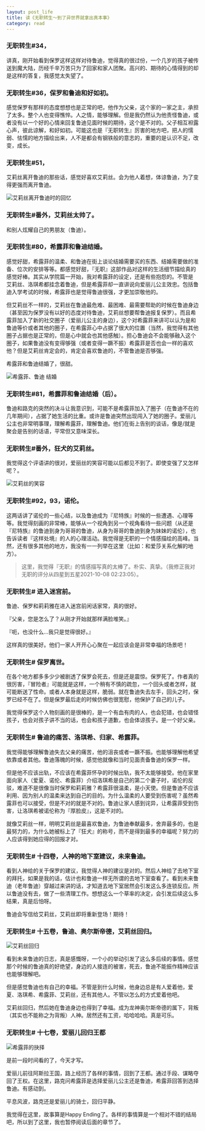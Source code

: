 ```yaml
---
layout: post_life
title: 读《无职转生～到了异世界就拿出真本事》
category: read
---
```


### 无职转生#34，

讲真，刚开始看到保罗这样这样对待鲁迪，觉得真的很过份，一个几岁的孩子被传送到魔大陆，历经千辛万苦只为了回家和家人团聚。高兴的、期待的心情得到的却是这样的答复，我感觉太失望了。

### 无职转生#36，保罗和鲁迪和好如初。

感觉保罗有那样的态度想想也是正常的吧，他作为父亲，这个家的一家之主，承担了太多。整个人也变得憔悴。人之情，能够理解。但是我仍然认为他责怪鲁迪，或者没有以一个好的心情来回复鲁迪见面时候的期待，这个是不对的。父子相互袒露心声，彼此谅解，和好如初。可能这也是『无职转生』厉害的地方吧，把人的懦弱、怯懦的地方描绘出来，人不是都会有钢铁般的意志的，重要的是认识不足，改变，成长。

### 无职转生#51，

艾莉丝离开鲁迪的那些话，感觉好喜欢艾莉丝。会为他人着想，体谅鲁迪，为了变得更强而离开鲁迪。

![艾莉丝离开鲁迪时的回忆](https://blogcdn.qihope.com/github-life/2021-12-27-Mushoku-Tensei-1.png?x-oss-process=image/resize,p_70)

### 无职转生#番外，艾莉丝太帅了。

和别人炫耀自己的男朋友（鲁迪）。

### 无职转生#80，希露菲和鲁迪结婚。

感觉好甜，希露菲的温柔、和鲁迪在街上谈论结婚需要买的东西、结婚需要做的准备、位次的安排等等。都感觉好甜，『无职』这部作品对这样的生活细节描绘真的感觉好棒。其实从学院篇一开始，我对希露菲的设定，还是有些抱怨的。不管是 艾莉丝、洛琪希都挂念着鲁迪，但是希露菲却一直讲说向爱丽儿公主效忠。包括鲁迪入学考试的时候，希露菲也是觉得鲁迪很强，才更加崇敬他的。

但艾莉丝不一样的，艾莉丝在鲁迪最危难、最困难、最需要帮助的时候在鲁迪身边（甚至因为保罗没有以好的态度对待鲁迪，艾莉丝想要帮鲁迪报复保罗）。而且希露菲加入了新的社交圈子（爱丽儿公主的身边），这个对希露菲来讲可以认为是和鲁迪等价或者其他的圈子，在希露菲心中占据了很大的位置（当然，我觉得有其他圈子占据也是正常的，但是心中就会也其他感触）。担心鲁迪会不会能够融入这个圈子，如果鲁迪没有变得够强（或者变得一蹶不振）希露菲是否也会一样的喜欢他？但是艾莉丝肯定会的，肯定会喜欢鲁迪的，不管鲁迪是否够强。

希露菲和鲁迪结婚了，很甜。

![希露菲、鲁迪 结婚](https://blogcdn.qihope.com/github-life/2021-12-27-Mushoku-Tensei-2.png?x-oss-process=image/resize,p_70)

### 无职转生#81，希露菲和鲁迪结婚（后）。

鲁迪和路克的突然的决斗让我意识到，可能不是希露菲加入了圈子（在鲁迪不在的几年期间），占据了她生活的比重。或许是鲁迪突然出现闯入了她的圈子。爱丽儿公主也非常明事理，理解希露菲，理解鲁迪。他们在街上告别的谈话，像是/就是 聚会是告别的话语，平常但又意味深长。

### 无职转生#番外，狂犬的艾莉丝。

我觉得这个评语讲的很对，爱丽丝的笑容可能以后都见不到了。即使变强了又怎样呢？。

![艾莉丝的笑容](https://blogcdn.qihope.com/github-life/2021-12-27-Mushoku-Tensei-3.png?x-oss-process=image/resize,p_70)

### 无职转生#92，93，诺伦。

这两话讲了诺伦的一些心结，以及鲁迪成为『尼特族』时候的一些遭遇、心理等等。我觉得刻画的非常棒，能够从一个视角到另一个视角看待一些问题（从还是『尼特族』的鲁迪到身为哥哥的鲁迪，从身为哥哥的鲁迪到身为妹妹的诺伦），也告诉读者『这样处境』的人的心理活动。我觉得是无职的一个情感描绘的高峰。当然，还有很多其他的地方，我没有一一列举在这里（比如：和爱莎关系化解的地方）。

> 这里，我觉得『无职』的情感描写真的太棒了。朴实、真挚。（我修正我对无职的评分从四星到五星2021-10-08 02:23:05）。

### 无职转生# 进入迷宫前。

鲁迪、保罗和莉莉雅在进入迷宫前闲话家常，真的很好。

『父亲，您是怎么了？从刚才开始就那样满脸堆笑。』

『呃，也没什么...我只是觉得很好。』

这样真的很美好。他们一家人开开心心聚在一起应该会是非常幸福的场景吧！

### 无职转生# 保罗离世。

在各个地方都多多少少被剧透了保罗会死去，但是还是震惊。保罗死了。作者真的很厉害，『冒险者』可能就是这样，一个稍有不慎的疏忽，一个回头或者怎样，就可能断送了性命。或者人本身就是这样，脆弱。就在鲁迪失去左手，回头之时，保罗已经不在了。但是保罗最后走的时候仿佛也很宽慰，他保护了自己的儿子。

我觉得保罗这个人物刻画的是很棒的，是一个有血有肉的人，也会犯错，也会错怪孩子，也会对孩子讲不当的话，也会和孩子道歉，也会体谅孩子。是一个好父亲。

### 无职转生# 鲁迪的痛苦、洛琪希、归家、希露菲。

我觉得能够理解鲁迪失去父亲的痛苦，他的沮丧或者一蹶不振。也能够理解他希望依靠或者其他。鲁迪落魄的时候，感觉他就像和当时见面责备鲁迪的保罗一样。

但是他不应该出轨，不应该在希露菲怀孕的时候出轨，我不太能够接受。他在家里面向家人（爱夏、诺伦、希露菲）介绍洛琪希是自己的第二个妻子时，诺伦的反驳，难道不是很像当时保罗和莉莉雅？希露菲很温柔，是小天使。但是鲁迪不应该利用、因为别人的温柔来达到自己的目的。为什么温柔的人要受到伤害呢？虽然希露菲也可以接受，但是不对的就是不对的。鲁迪让家人感到诧异，让希露菲受到伤害，让洛琪希被诺伦称为『厚脸皮』，这是不对的。

就像艾莉丝一样，明明艾莉丝是最喜欢鲁迪，为鲁迪奉献最多，舍弃最多的，也是最努力的，为什么她被标上了『狂犬』的称号，而不是得到最多的幸福呢？努力的人应该得到她应得的回报才对。

### 无职转生# 十四卷，人神的地下室建议，未来鲁迪。

看到人神给的关于保罗的建议，我觉得人神的建议是对的。然后人神给了去地下室的拜托，如果是我的话，估计也和鲁迪一样无所谓的去地下室查看了。看到未来鲁迪（老年鲁迪）穿越过来讲的话，才知道去地下室居然会引发这么多连锁反应。所以鲁迪没有去，做了一些清理工作。想想这么一个草率的决定，会引发后续这么多结果，真是后怕呀。

鲁迪会写信给艾莉丝，艾莉丝即将重新登场！期待！

### 无职转生# 十五卷，鲁迪、奥尔斯帝德，艾莉丝回归。

![艾莉丝回归](https://blogcdn.qihope.com/github-life/2021-12-27-Mushoku-Tensei-4.jpg?x-oss-process=image/resize,p_70)

看到未来鲁迪的日志，真是感慨呀，一个小的举动引发了这么多后续的事情。感觉那个时候的鲁迪真的好绝望，身边的人接连的被害，死去，鲁迪不能振作精神应该也能够理解吧。

但是感觉鲁迪也有自己的幸福。不管是到什么时候，他身边总是有人爱着他，爱夏、洛琪希、希露菲、艾莉丝，还有其他人。不管以怎么的方式爱着他吧。

艾莉丝回归，然后她在鲁迪身边也得到了幸福。成为龙神奥尔斯帝德的属下，背叛（其实也不能称之为背叛）人神。居然还有工资，哈哈哈哈。真是可乐。

### 无职转生# 十七卷，爱丽儿回归王都

![希露菲的抉择](https://blogcdn.qihope.com/github-life/2021-12-27-Mushoku-Tensei-5.jpg?x-oss-process=image/resize,p_70)

是前一段时间看的了，今天才写。

爱丽儿前往阿斯拉王国，路上经历了各样的事情，回到了王都。通过手段、谋略夺回了王权。在这里，路克问希露菲是选择爱丽儿公主还是鲁迪，希露菲回答到选择鲁迪。有感动到。

平息风波，路克还是爱丽儿的骑士，回归平静。

我觉得在这里，故事算是Happy Ending了。各样的事情算是一个相对不错的结局吧，所以到了这里，我也暂停阅读后面的章节了。
